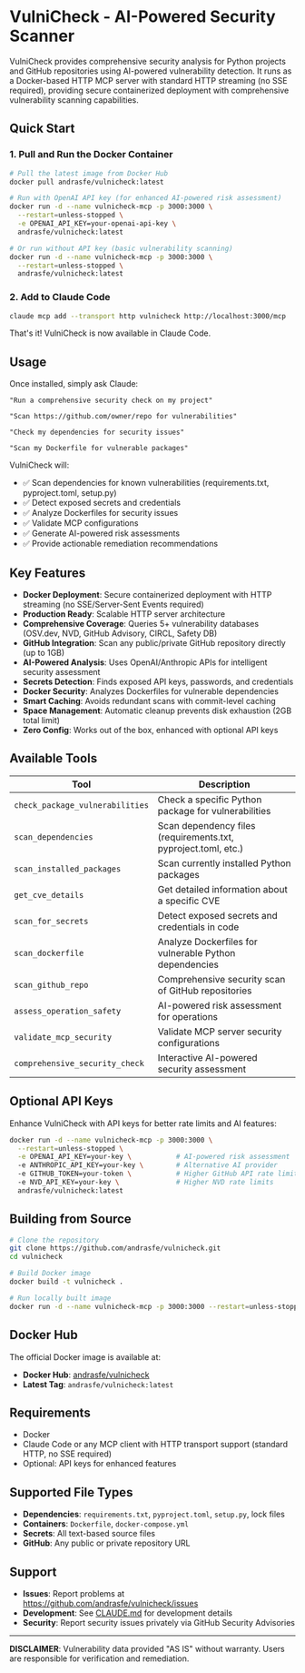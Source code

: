 # VulniCheck - AI-Powered Security Scanner

VulniCheck provides comprehensive security analysis for Python projects and GitHub repositories using AI-powered vulnerability detection. It runs as a Docker-based HTTP MCP server with standard HTTP streaming (no SSE required), providing secure containerized deployment with comprehensive vulnerability scanning capabilities.

## Quick Start

### 1. Pull and Run the Docker Container

```bash
# Pull the latest image from Docker Hub
docker pull andrasfe/vulnicheck:latest

# Run with OpenAI API key (for enhanced AI-powered risk assessment)
docker run -d --name vulnicheck-mcp -p 3000:3000 \
  --restart=unless-stopped \
  -e OPENAI_API_KEY=your-openai-api-key \
  andrasfe/vulnicheck:latest

# Or run without API key (basic vulnerability scanning)
docker run -d --name vulnicheck-mcp -p 3000:3000 \
  --restart=unless-stopped \
  andrasfe/vulnicheck:latest
```

### 2. Add to Claude Code

```bash
claude mcp add --transport http vulnicheck http://localhost:3000/mcp
```

That's it! VulniCheck is now available in Claude Code.

## Usage

Once installed, simply ask Claude:

```
"Run a comprehensive security check on my project"

"Scan https://github.com/owner/repo for vulnerabilities"

"Check my dependencies for security issues"

"Scan my Dockerfile for vulnerable packages"
```

VulniCheck will:
- ✅ Scan dependencies for known vulnerabilities (requirements.txt, pyproject.toml, setup.py)
- ✅ Detect exposed secrets and credentials
- ✅ Analyze Dockerfiles for security issues
- ✅ Validate MCP configurations
- ✅ Generate AI-powered risk assessments
- ✅ Provide actionable remediation recommendations

## Key Features

- **Docker Deployment**: Secure containerized deployment with HTTP streaming (no SSE/Server-Sent Events required)
- **Production Ready**: Scalable HTTP server architecture
- **Comprehensive Coverage**: Queries 5+ vulnerability databases (OSV.dev, NVD, GitHub Advisory, CIRCL, Safety DB)
- **GitHub Integration**: Scan any public/private GitHub repository directly (up to 1GB)
- **AI-Powered Analysis**: Uses OpenAI/Anthropic APIs for intelligent security assessment
- **Secrets Detection**: Finds exposed API keys, passwords, and credentials
- **Docker Security**: Analyzes Dockerfiles for vulnerable dependencies
- **Smart Caching**: Avoids redundant scans with commit-level caching
- **Space Management**: Automatic cleanup prevents disk exhaustion (2GB total limit)
- **Zero Config**: Works out of the box, enhanced with optional API keys

## Available Tools

| Tool | Description |
|------|-------------|
| `check_package_vulnerabilities` | Check a specific Python package for vulnerabilities |
| `scan_dependencies` | Scan dependency files (requirements.txt, pyproject.toml, etc.) |
| `scan_installed_packages` | Scan currently installed Python packages |
| `get_cve_details` | Get detailed information about a specific CVE |
| `scan_for_secrets` | Detect exposed secrets and credentials in code |
| `scan_dockerfile` | Analyze Dockerfiles for vulnerable Python dependencies |
| `scan_github_repo` | Comprehensive security scan of GitHub repositories |
| `assess_operation_safety` | AI-powered risk assessment for operations |
| `validate_mcp_security` | Validate MCP server security configurations |
| `comprehensive_security_check` | Interactive AI-powered security assessment |

## Optional API Keys

Enhance VulniCheck with API keys for better rate limits and AI features:

```bash
docker run -d --name vulnicheck-mcp -p 3000:3000 \
  --restart=unless-stopped \
  -e OPENAI_API_KEY=your-key \           # AI-powered risk assessment
  -e ANTHROPIC_API_KEY=your-key \        # Alternative AI provider
  -e GITHUB_TOKEN=your-token \           # Higher GitHub API rate limits
  -e NVD_API_KEY=your-key \              # Higher NVD rate limits
  andrasfe/vulnicheck:latest
```

## Building from Source

```bash
# Clone the repository
git clone https://github.com/andrasfe/vulnicheck.git
cd vulnicheck

# Build Docker image
docker build -t vulnicheck .

# Run locally built image
docker run -d --name vulnicheck-mcp -p 3000:3000 --restart=unless-stopped vulnicheck
```

## Docker Hub

The official Docker image is available at:
- **Docker Hub**: [andrasfe/vulnicheck](https://hub.docker.com/r/andrasfe/vulnicheck)
- **Latest Tag**: `andrasfe/vulnicheck:latest`

## Requirements

- Docker
- Claude Code or any MCP client with HTTP transport support (standard HTTP, no SSE required)
- Optional: API keys for enhanced features

## Supported File Types

- **Dependencies**: `requirements.txt`, `pyproject.toml`, `setup.py`, lock files
- **Containers**: `Dockerfile`, `docker-compose.yml`
- **Secrets**: All text-based source files
- **GitHub**: Any public or private repository URL

## Support

- **Issues**: Report problems at https://github.com/andrasfe/vulnicheck/issues
- **Development**: See [CLAUDE.md](CLAUDE.md) for development details
- **Security**: Report security issues privately via GitHub Security Advisories

---

**DISCLAIMER**: Vulnerability data provided "AS IS" without warranty. Users are responsible for verification and remediation.

